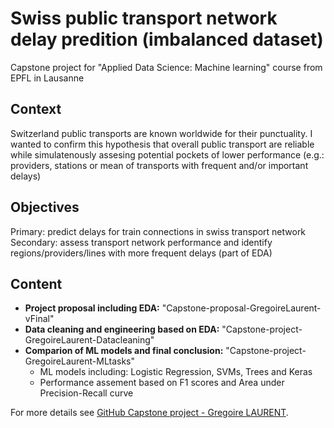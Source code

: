 # Swiss public transport network delay predition (imbalanced dataset)
Capstone project for "Applied Data Science: Machine learning" course from EPFL in Lausanne

## Context
Switzerland public transports are known worldwide for their punctuality. I wanted to confirm this hypothesis that overall public transport are reliable while simulatenously assesing potential pockets of lower performance (e.g.: providers, stations or mean of transports with frequent and/or important delays)

## Objectives
Primary: predict delays for train connections in swiss transport network
<br> Secondary: assess transport network performance and identify regions/providers/lines with more frequent delays (part of EDA)

## Content
* **Project proposal including EDA:** "Capstone-proposal-GregoireLaurent-vFinal"
* **Data cleaning and engineering based on EDA:** "Capstone-project-GregoireLaurent-Datacleaning"
* **Comparion of ML models and final conclusion:** "Capstone-project-GregoireLaurent-MLtasks"
  * ML models including: Logistic Regression, SVMs, Trees and Keras
  * Performance assement based on F1 scores and Area under Precision-Recall curve

For more details see [GitHub Capstone project - Gregoire LAURENT](https://github.com/Greg1806/EPFL_Capstone_Project).
